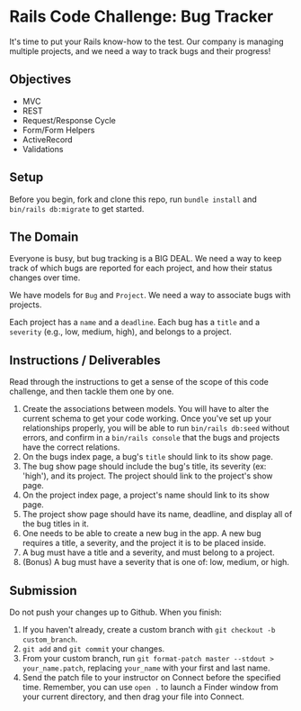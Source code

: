 # Rails Code Challenge: Bug Tracker

It's time to put your Rails know-how to the test. Our company is managing multiple projects, and we need a way to track bugs and their progress!

## Objectives

- MVC
- REST
- Request/Response Cycle
- Form/Form Helpers
- ActiveRecord
- Validations

## Setup

Before you begin, fork and clone this repo, run `bundle install` and `bin/rails db:migrate` to get started.

## The Domain

Everyone is busy, but bug tracking is a BIG DEAL. We need a way to keep track of which bugs are reported for each project, and how their status changes over time.

We have models for `Bug` and `Project`. We need a way to associate bugs with projects.

Each project has a `name` and a `deadline`. Each bug has a `title` and a `severity` (e.g., low, medium, high), and belongs to a project.

## Instructions / Deliverables

Read through the instructions to get a sense of the scope of this code challenge, and then tackle them one by one.

1. Create the associations between models. You will have to alter the current schema to get your code working. Once you've set up your relationships properly, you will be able to run `bin/rails db:seed` without errors, and confirm in a `bin/rails console` that the bugs and projects have the correct relations.
2. On the bugs index page, a bug's `title` should link to its show page.
3. The bug show page should include the bug's title, its severity (ex: 'high'), and its project. The project should link to the project's show page.
4. On the project index page, a project's name should link to its show page.
5. The project show page should have its name, deadline, and display all of the bug titles in it.
6. One needs to be able to create a new bug in the app. A new bug requires a title, a severity, and the project it is to be placed inside.
7. A bug must have a title and a severity, and must belong to a project.
8. (Bonus) A bug must have a severity that is one of: low, medium, or high.

## Submission

Do not push your changes up to Github. When you finish:

1. If you haven't already, create a custom branch with `git checkout -b custom_branch`.
2. `git add` and `git commit` your changes.
3. From your custom branch, run `git format-patch master --stdout > your_name.patch`, replacing `your_name` with your first and last name.
4. Send the patch file to your instructor on Connect before the specified time. Remember, you can use `open .` to launch a Finder window from your current directory, and then drag your file into Connect.
